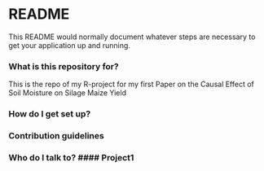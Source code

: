 # README #

This README would normally document whatever steps are necessary to get your application up and running.

### What is this repository for? ###
This is the repo of my R-project for my first Paper on the Causal Effect of Soil Moisture on Silage Maize Yield


### How do I get set up? ###



### Contribution guidelines ###


### Who do I talk to? #### Project1
